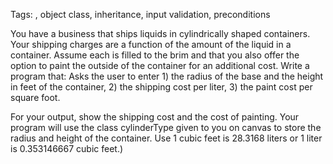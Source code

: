 Tags: <cmath>, object class, inheritance, input validation, preconditions

You have a business that ships liquids in cylindrically shaped containers.
Your shipping charges are a function of the amount of the liquid in a container.
Assume each is filled to the brim and that you also offer the option to paint the
outside of the container for an additional cost. Write a program that:
Asks the user to enter 1) the radius of the base and the height in feet of the
container, 2) the shipping cost per liter, 3) the paint cost per square foot.

For your output, show the shipping cost and the cost of painting. Your program 
will use the class cylinderType given to you on canvas to store the radius and 
height of the container. Use 1 cubic feet is 28.3168 liters or 1 liter is 0.353146667 
cubic feet.)